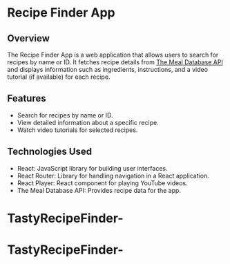 # Recipe Finder App

## Overview

The Recipe Finder App is a web application that allows users to search for recipes by name or ID. It fetches recipe details from [The Meal Database API](https://www.themealdb.com/api.php) and displays information such as ingredients, instructions, and a video tutorial (if available) for each recipe.

## Features

- Search for recipes by name or ID.
- View detailed information about a specific recipe.
- Watch video tutorials for selected recipes.

## Technologies Used

- React: JavaScript library for building user interfaces.
- React Router: Library for handling navigation in a React application.
- React Player: React component for playing YouTube videos.
- The Meal Database API: Provides recipe data for the app.

# TastyRecipeFinder-
# TastyRecipeFinder-
